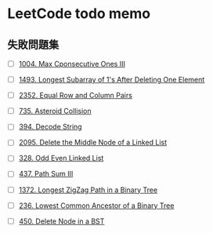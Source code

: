 # LeetCode todo memo
## 失敗問題集
- [ ]  [1004. Max Cponsecutive Ones III](https://leetcode.com/problems/max-consecutive-ones-iii/description/?envType=study-plan-v2&id=leetcode-75)
- [ ]  [1493. Longest Subarray of 1's After Deleting One Element](https://leetcode.com/problems/longest-subarray-of-1s-after-deleting-one-element/?envType=study-plan-v2&id=leetcode-75)
- [ ]  [2352. Equal Row and Column Pairs](https://leetcode.com/problems/equal-row-and-column-pairs/?envType=study-plan-v2&id=leetcode-75)
- [ ]  [735. Asteroid Collision](https://leetcode.com/problems/asteroid-collision/)
- [ ]  [394. Decode String](https://leetcode.com/problems/decode-string/)
- [ ]  [2095. Delete the Middle Node of a Linked List](https://leetcode.com/problems/delete-the-middle-node-of-a-linked-list/)
- [ ]  [328. Odd Even Linked List](https://leetcode.com/problems/odd-even-linked-list/)
- [ ]  [437. Path Sum III](https://leetcode.com/problems/path-sum-iii/)
- [ ]  [1372. Longest ZigZag Path in a Binary Tree](https://leetcode.com/problems/longest-zigzag-path-in-a-binary-tree/)
- [ ]  [236. Lowest Common Ancestor of a Binary Tree](https://leetcode.com/problems/lowest-common-ancestor-of-a-binary-tree/)
- [ ]  [450. Delete Node in a BST](https://leetcode.com/problems/delete-node-in-a-bst/)

